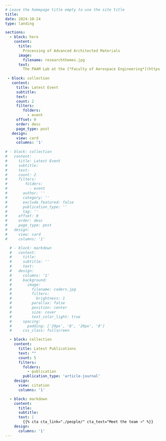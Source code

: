 ```yaml
---
# Leave the homepage title empty to use the site title
title:
date: 2024-10-24
type: landing

sections:
  - block: hero
    content:
      title:
        Processing of Advanced Architected Materials
      image:
        filename: researchthemes.jpg
      text:
        The PAAM Lab at the [*Faculty of Aerospace Engineering*](https://www.tudelft.nl/lr) at [*Delft University of Technology*](https://www.tudelft.nl) is investigating the structure-processing-property relationship of lightweight architected materials. We combine (self-)assembly, processing and manufacturing methods to architect materials at multiple scales to explore their synergistic properties.
  
 - block: collection
   content:
     title: Latest Event
     subtitle:
     text:
     count: 2
     filters:
        folders:
          - event
     offset: 0
     order: desc
     page_type: post
   design:
     view: card
     columns: '1'
  
# - block: collection
#   content:
#     title: Latest Event
#     subtitle:
#     text:
#     count: 2
#     filters:
#        folders:
#          - event
#       author: ''
#       category: ''
#       exclude_featured: false
#       publication_type: ''
#       tag: ''
#     offset: 0
#     order: desc
#     page_type: post
#   design:
#     view: card
#     columns: '1'

  # - block: markdown
  #   content:
  #     title:
  #     subtitle: ''
  #     text:
  #   design:
  #     columns: '1'
  #     background:
  #       image: 
  #         filename: coders.jpg
  #         filters:
  #           brightness: 1
  #         parallax: false
  #         position: center
  #         size: cover
  #         text_color_light: true
  #     spacing:
  #       padding: ['20px', '0', '20px', '0']
  #     css_class: fullscreen

  - block: collection
    content:
      title: Latest Publications
      text: ""
      count: 5
      filters:
        folders:
          - publication
        publication_type: 'article-journal'
    design:
      view: citation
      columns: '1'

  - block: markdown
    content:
      title:
      subtitle:
      text: |
        {{% cta cta_link="./people/" cta_text="Meet the team →" %}}
    design:
      columns: '1'
---
```

